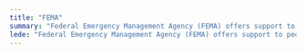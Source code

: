 ```yaml
---
title: "FEMA"
summary: "Federal Emergency Management Agency (FEMA) offers support to people during natural disasters and national emergencies, including housing and funeral assistance."
lede: "Federal Emergency Management Agency (FEMA) offers support to people during natural disasters and national emergencies, including housing and funeral assistance."
---
```

